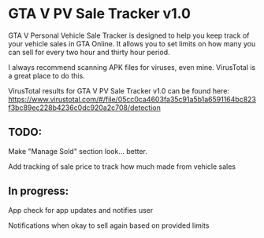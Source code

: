 # GTA V PV Sale Tracker v1.0
GTA V Personal Vehicle Sale Tracker is designed to help you keep track of your vehicle sales in GTA Online. It allows you to set limits on how many you can sell for every two hour and thirty hour period.

I always recommend scanning APK files for viruses, even mine. VirusTotal is a great place to do this.

VirusTotal results for GTA V PV Sale Tracker v1.0 can be found here: https://www.virustotal.com/#/file/05cc0ca4603fa35c91a5b1a6591164bc823f3bc89ec228b4236c0dc920a2c708/detection


## TODO:

Make "Manage Sold" section look... better.

Add tracking of sale price to track how much made from vehicle sales


## In progress:
App check for app updates and notifies user

Notifications when okay to sell again based on provided limits

